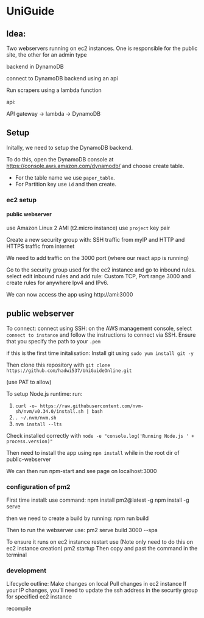 # UniGuide

## Idea:

Two webservers running on ec2 instances. One is responsible for the public site, the other for an admin type

backend in DynamoDB

connect to DynamoDB backend using an api 

Run scrapers using a lambda function

api:

API gateway -> lambda -> DynamoDB


## Setup

Initally, we need to setup the DynamoDB backend.

To do this, open the DynamoDB console at https://console.aws.amazon.com/dynamodb/ and choose create table.
* For the table name we use `paper_table`.
* For Partition key use `id`
and then create.


### ec2 setup

#### public webserver
use Amazon Linux 2 AMI (t2.micro instance)
use `project` key pair

Create a new security group with:
SSH traffic from myIP
and HTTP and HTTPS traffic from internet 

We need to add traffic on the 3000 port (where our react app is running)


Go to the security group used for the ec2 instance and go to inbound rules. select edit inbound rules and add rule:
Custom TCP, Port range 3000 and create rules for anywhere Ipv4 and IPv6.

We can now access the app using http://ami:3000

## public webserver

To connect:
connect using SSH:
on the AWS management console, select `connect to instance` and follow the instructions to connect via SSH.
Ensure that you specify the path to your `.pem`

if this is the first time initalisation:
Install git using 
`sudo yum install git -y`

Then clone this repository with
`git clone https://github.com/hadwi537/UniGuideOnline.git`

(use PAT to allow)

To setup Node.js runtime: 
run: 
1) `curl -o- https://raw.githubusercontent.com/nvm-sh/nvm/v0.34.0/install.sh | bash`
2) `. ~/.nvm/nvm.sh`
3) `nvm install --lts`

Check installed correctly with 
`node -e "console.log('Running Node.js ' + process.version)"`


Then need to install the app using `npm install` while in the root dir of public-webserver

We can then run npm-start and see page on localhost:3000

### configuration of pm2

First time install:
use command: 
npm install pm2@latest -g
npm install -g serve

then we need to create a build by running:
npm run build 

Then to run the webserver use:
pm2 serve build 3000 --spa 

To ensure it runs on ec2 instance restart use
(Note only need to do this on ec2 instance creation)
pm2 startup
Then copy and past the command in the terminal

### development

Lifecycle outline:
Make changes on local 
Pull changes in ec2 instance
If your IP changes, you'll need to update the ssh address in the securtiy group for specified ec2 instance

recompile